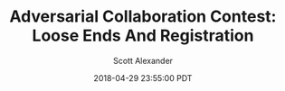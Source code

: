 ---
layout: podcast
title: "Adversarial Collaboration Contest: Loose Ends And Registration"
author: Scott Alexander
description: https://slatestarcodex.com/2018/04/29/adversarial-collaboration-contest-loose-ends-and-registration/
date: 2018-04-29 23:55:00 PDT
length: 422354
duration: 105
guid: adversarial-collaboration-contest-loose-ends-and-registration
---